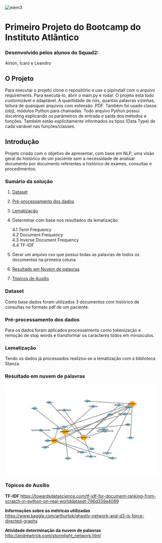 



![elem3](https://user-images.githubusercontent.com/104634692/169033139-31b70a2d-d302-4150-b6ca-723dd636aa3c.png)



# Primeiro Projeto do Bootcamp do Instituto Atlântico 


### Desenvolvido pelos alunos do Squad2:
Airton, Ícaro e Leandro


## O Projeto

Para executar o projeto clone o repositório e use o pipinstall com o arquivo requirements.
Para executá-lo, abrir o main.py e rodar.
O projeto está todo customizável e adaptável. A quantidade de nós, quantas palavras vizinhas, leitura de quaisquer arquivos com extensão .PDF.
Também foi usado classe (obj), módulos Python para chamadas. Todo arquivo Python possui docstring explicando os parâmetros de entrada e saída dos métodos e funções. Também estão explicitamente informados os tipos (Data Type) de cada variável nas funções/classes.<br>
## Introdução

Projeto criado com o objetivo de apresentar, com base em NLP, uma visão geral do histórico de um paciente sem a necessidade de analisar documento por documento referentes a histórico de exames, consultas e procedimentos.



### Sumário da solução

1. [Dataset](#section01)
   
2. [Pré-processamento dos dados](#section02)
  
3. [Lematização](#section03)

4. Determinar com base nos resultados da lematização:

    4.1 Term Frequency<br>
    4.2 Document Frequency<br>
    4.3 Inverse Document Frequency<br>
    4.4 TF-IDF<br>
    
 5. Gerar um arquivo csv que possui todas as palavras de todos os documentos na primeira coluna
 6. [Resultado em Nuvem de palavras](#section04)
 7. [Tópicos de Auxílio](#section05)
   


<a id='section01'></a>
### Dataset
Como base dados foram utilizados 3 documentos com histórico de consultas no formato pdf de um paciente.

<a id='section02'></a>
### Pré-processamento dos dados
Para os dados foram aplicados processamento como tokenização e remoção de stop words e transformar os caracteres todos em minúsculos.

<a id='section03'></a>
### Lematização
Tendo os dados já processados realizou-se a lematização com a biblioteca Stanza.

<a id='section04'></a>
### Resultado em nuvem de palavras

![wordcloud](./img/wordcloud2.png)

<a id='section05'></a>
### Tópicos de Auxílio


**TF-IDF**
https://towardsdatascience.com/tf-idf-for-document-ranking-from-scratch-in-python-on-real-worlddataset-796d339a4089

**Informações sobre as métricas utilizadas**
https://www.kaggle.com/arthurtok/ghastly-network-and-d3-js-force-directed-graphs

**Atividade determinação da nuvem de palavras**
http://andrewtrick.com/stormlight_network.html
